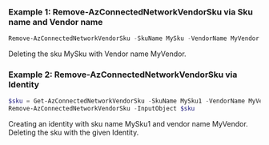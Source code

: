 ### Example 1: Remove-AzConnectedNetworkVendorSku via Sku name and Vendor name
```powershell
Remove-AzConnectedNetworkVendorSku -SkuName MySku -VendorName MyVendor

```

Deleting the sku MySku with Vendor name MyVendor.

### Example 2: Remove-AzConnectedNetworkVendorSku via Identity
```powershell
$sku = Get-AzConnectedNetworkVendorSku -SkuName MySku1 -VendorName MyVendor
Remove-AzConnectedNetworkVendorSku -InputObject $sku

```

Creating an identity with sku name MySku1 and vendor name MyVendor. Deleting the sku with the given Identity.